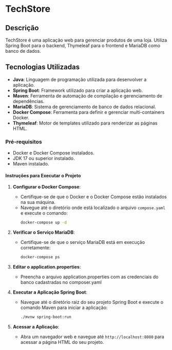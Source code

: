 # TechStore

## Descrição
TechStore é uma aplicação web para gerenciar produtos de uma loja. Utiliza Spring Boot para o backend, Thymeleaf para o frontend e MariaDB como banco de dados.

## Tecnologias Utilizadas
- **Java**: Linguagem de programação utilizada para desenvolver a aplicação.
- **Spring Boot**: Framework utilizado para criar a aplicação web.
- **Maven**: Ferramenta de automação de compilação e gerenciamento de dependências.
- **MariaDB**: Sistema de gerenciamento de banco de dados relacional.
- **Docker Compose**: Ferramenta para definir e gerenciar multi-containers Docker.
- **Thymeleaf**: Motor de templates utilizado para renderizar as páginas HTML.

### Pré-requisitos
- Docker e Docker Compose instalados.
- JDK 17 ou superior instalado.
- Maven instalado.
  
#### Instruções para Executar o Projeto

1. **Configurar o Docker Compose**:
   - Certifique-se de que o Docker e o Docker Compose estão instalados na sua máquina.
   - Navegue até o diretório onde está localizado o arquivo `compose.yaml` e execute o comando:
     ```sh
     docker-compose up -d
     ```

2. **Verificar o Serviço MariaDB**:
   - Certifique-se de que o serviço MariaDB está em execução corretamente:
     ```sh
     docker-compose ps
     ```
3. **Editar o application.properties**:
   - Preencha o arquivo application.properties com as credenciais do banco cadastradas no composer.yaml   

4. **Executar a Aplicação Spring Boot**:
   - Navegue até o diretório raiz do seu projeto Spring Boot e execute o comando Maven para iniciar a aplicação:
     ```sh
     ./mvnw spring-boot:run
     ```

5. **Acessar a Aplicação**:
   - Abra um navegador web e navegue até `http://localhost:8080` para acessar a página HTML do seu projeto.
